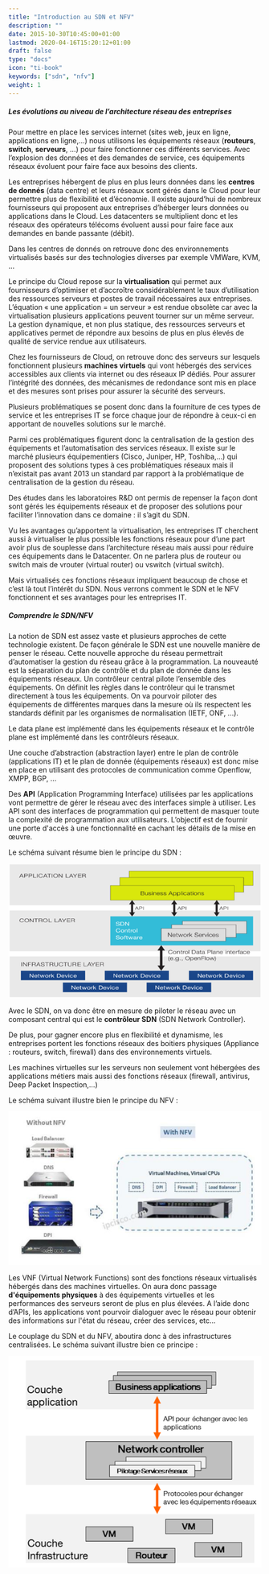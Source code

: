 ```yaml
---
title: "Introduction au SDN et NFV"
description: ""
date: 2015-10-30T10:45:00+01:00
lastmod: 2020-04-16T15:20:12+01:00
draft: false
type: "docs"
icon: "ti-book"
keywords: ["sdn", "nfv"]
weight: 1
---
```


##### Les évolutions au niveau de l’architecture réseau des entreprises

 
Pour mettre en place les services internet (sites web, jeux en ligne, applications en ligne,…) nous utilisons les équipements réseaux (**routeurs**, **switch**, **serveurs**, …) pour faire fonctionner ces différents services. Avec l’explosion des données et des demandes de service, ces équipements réseaux évoluent pour faire face aux besoins des clients.

Les entreprises hébergent de plus en plus leurs données dans les **centres de donnés** (data centre) et leurs réseaux sont gérés dans le Cloud pour leur permettre plus de flexibilité et d’économie. Il existe aujourd’hui de nombreux fournisseurs qui proposent aux entreprises d’héberger leurs données ou applications dans le Cloud. Les datacenters se multiplient donc et les réseaux des opérateurs télécoms évoluent aussi pour faire face aux demandes en bande passante (débit). 

Dans les centres de donnés on retrouve donc des environnements virtualisés basés sur des technologies diverses par exemple VMWare, KVM, …

Le principe du Cloud repose sur la **virtualisation** qui permet aux fournisseurs  d’optimiser et d’accroître considérablement le taux d’utilisation des ressources serveurs et postes de travail nécessaires aux entreprises. L’équation « une application = un serveur » est rendue obsolète car avec la virtualisation plusieurs applications peuvent tourner sur un même serveur. La gestion dynamique, et non plus statique, des ressources serveurs et applicatives permet de répondre aux besoins de plus en plus élevés de qualité de service rendue aux utilisateurs.

Chez les fournisseurs de Cloud, on retrouve donc des serveurs sur lesquels fonctionnent plusieurs **machines virtuels** qui vont hébergés des services accessibles aux clients via internet ou des réseaux IP dédiés. Pour assurer l’intégrité des données,  des mécanismes de redondance sont mis en place et des mesures sont prises pour assurer la sécurité des serveurs.

Plusieurs problématiques se posent donc dans la fourniture de ces types de service et les entreprises IT se force chaque jour de répondre à ceux-ci en apportant de nouvelles solutions sur le marché.

Parmi ces problématiques figurent donc la centralisation de la gestion des équipements et l’automatisation des services réseaux. Il existe sur le marché plusieurs équipementiers (Cisco, Juniper, HP, Toshiba,…) qui proposent des solutions types à ces problématiques réseaux mais il n’existait pas avant 2013 un standard par rapport à la problématique de centralisation de la gestion du réseau.

Des études dans les laboratoires R&D ont permis de repenser la façon dont sont gérés les équipements réseaux et de proposer des solutions pour faciliter l’innovation dans ce domaine : il s’agit du SDN. 

Vu les avantages qu’apportent la virtualisation, les entreprises IT cherchent aussi à virtualiser le plus possible les fonctions réseaux pour d’une part avoir plus de souplesse dans l’architecture réseau mais aussi pour réduire ces équipements dans le Datacenter. On ne parlera plus de routeur ou switch mais de vrouter (virtual router) ou vswitch (virtual switch).

Mais virtualisés ces fonctions réseaux impliquent beaucoup de chose et c’est là tout l’intérêt du SDN. Nous verrons comment le SDN et le NFV fonctionnent et ses avantages pour les entreprises IT.

 

##### Comprendre le SDN/NFV

La notion de SDN est assez vaste et plusieurs approches de cette technologie existent. De façon générale le SDN est une nouvelle manière de penser le réseau. Cette nouvelle approche du réseau permettrait d’automatiser la gestion du réseau grâce à la programmation. La nouveauté est la séparation du plan de contrôle et du plan de donnée dans les équipements réseaux. Un contrôleur central  pilote l’ensemble des équipements. On définit les règles dans le contrôleur qui le transmet directement à tous les équipements. On va pourvoir piloter des équipements de différentes marques dans la mesure où ils respectent les standards définit par les organismes de normalisation (IETF, ONF, ...).

Le data plane est implémenté dans les équipements réseaux et le contrôle plane est implémenté dans les contrôleurs réseaux.

Une couche d’abstraction (abstraction layer) entre le plan de contrôle (applications IT) et le plan de donnée (équipements réseaux) est donc mise en place en utilisant des protocoles de communication comme Openflow, XMPP, BGP, …

Des **API** (Application Programming Interface) utilisées par les applications vont permettre de gérer le réseau avec des interfaces simple à utiliser. Les API sont des interfaces de programmation qui permettent de masquer toute la complexité de programmation aux utilisateurs. L’objectif est de fournir une porte d'accès à une fonctionnalité en cachant les détails de la mise en œuvre.

Le schéma suivant résume bien le principe du SDN :

![SDN NFV](sdn_nfv.png "image")

Avec le SDN, on va donc être en mesure de piloter le réseau avec un composant central qui est le **contrôleur SDN** (SDN Network Controller).

De plus, pour gagner encore plus en flexibilité et dynamisme, les entreprises portent les fonctions réseaux des boitiers physiques (Appliance : routeurs, switch, firewall)  dans des environnements virtuels.

Les machines virtuelles sur les serveurs non seulement vont hébergées des applications métiers mais aussi des fonctions réseaux (firewall, antivirus, Deep Packet Inspection,…)

Le schéma suivant illustre bien le principe du NFV :

![NFV](nfv_principle.png "image")
 
Les VNF (Virtual Network Functions) sont des fonctions réseaux virtualisés hébergés dans des machines virtuelles. 
On aura donc passage **d'équipements physiques** à des équipements virtuelles et les performances des serveurs seront de plus en plus élevées.
A l’aide donc d’APIs, les applications vont pourvoir dialoguer avec le réseau pour obtenir des informations sur l'état du réseau, créer des services, etc…

Le couplage du SDN et du NFV, aboutira donc à des infrastructures centralisées.
Le schéma suivant illustre bien ce principe :

![SDN NFV](sdn_nfv_bis.png "image")


